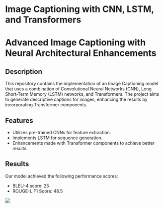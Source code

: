 # Image Captioning with CNN, LSTM, and Transformers
# Advanced Image Captioning with Neural Architectural Enhancements


## Description

This repository contains the implementation of an Image Captioning model that uses a combination of Convolutional Neural Networks (CNN), Long Short-Term Memory (LSTM) networks, and Transformers. The project aims to generate descriptive captions for images, enhancing the results by incorporating Transformer components.

## Features
- Utilizes pre-trained CNNs for feature extraction.
- Implements LSTM for sequence generation.
- Enhancements made with Transformer components to achieve better results.

## Results

Our model achieved the following performance scores:
- BLEU-4 score: 25
- ROUGE-L F1 Score: 48.5

![](./image.jpg)
